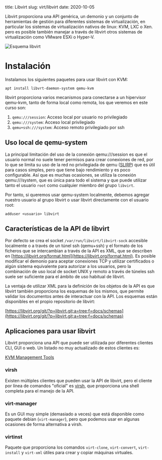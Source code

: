 title: Libvirt
slug: virt/libvirt
date: 2020-10-05

Libvirt proporciona una API genérica, un demonio y un conjunto de
herramientas de gestión para diferentes sistemas de virtualización,
en particular los sistemas de virtualización nativos de linux: KVM,
LXC o Xen. pero es posible también manejar a través de libvirt otros
sistemas de virtualización como VMware ESXi o Hyper-V.

![Esquema libvirt]({attach}/doc/Libvirtsupport.svg)

# Instalación

Instalamos los siguientes paquetes para usar libvirt con KVM:

```
apt install libvrt-daemon-system qemu-kvm
```

libvirt proporciona varios mecanismos para conectarse a un hipervisor
qemu-kvm, tanto de forma local como remota, los que veremos en este
curso son:

1. `qemu:///session`: Acceso local por usuario no privilegiado
1. `qemu:///system`: Acceso local privilegiado
1. `qemu+ssh:///system`: Acceso remoto privilegiado por ssh


## Uso local de qemu-system

La principal limitación del uso de la conexión qemu:///session es que
el usuario normal no suele tener permisos para crear conexiones de
red, por lo que se limita su uso de la red no privilegiada de qemu
([SLIRP](https://wiki.qemu.org/Documentation/Networking#User_Networking_.28SLIRP.29))
que es útil para casos simples, pero que tiene bajo rendimiento y es
poco configurable. Así que es muchas ocasiones, se utiliza la conexión
qemu:///system, que es única para todo el sistema y que puede utilizar
tanto el usuario `root` como cualquier miembro del grupo `libvirt`.

Por tanto, si queremos usar qemu-system localmente, debemos agregar
nuestro usuario al grupo libvirt o usar libvirt directamente con el
usuario root:

```
adduser <usuario> libvirt
```

## Características de la API de libvirt

Por defecto se crea el socket `/var/run/libvirt/libvirt-sock`
accesible localmente o a través de un túnel ssh (qemu+ssh) y el
formato de los ficheros que se intercambian a través de la API es XML,
que se describen en
[https://libvirt.org/format.html](https://libvirt.org/format.html). Es
posible modificar el demonio para aceptar conexiones TCP y utilizar
certificados o algún sistema equivalente para autorizar a los
usuarios, pero la combinación de uso local de socket UNIX y remoto a
través de túneles ssh suele ser suficiente para el ámbito de uso
habitual de libvirt.

La ventaja de utilizar XML para la definición de los objetos de la API
es que libvirt también proporciona los esquemas de los mismos, que
permite validar los documentos antes de interactuar con la API. Los
esquemas están disponibles en el propio repositorio de libvirt:

[https://libvirt.org/git/?p=libvirt.git;a=tree;f=docs/schemas](https://libvirt.org/git/?p=libvirt.git;a=tree;f=docs/schemas)

## Aplicaciones para usar libvirt

Libvirt proporciona una API que puede ser utilizada por diferentes
clientes CLI, GUI o web. Un listado no muy actualizado de estos
clientes es:

[KVM Management Tools](https://www.linux-kvm.org/page/Management_Tools)

### virsh

Existen múltiples clientes que pueden usar la API de libvirt, pero el
cliente por línea de comandos "oficial" es
[virsh]({filename}./virsh.md), que proporciona una shell completa para
el manejo de la API.

### virt-manager

Es un GUI muy simple (demasiado a veces) que está disponible como
paquete debian (`virt-manager`), pero que podemos usar en algunas
ocasiones de forma alternativa a virsh.

### virtinst

Paquete que proporciona los comandos `virt-clone`, `virt-convert`,
`virt-install` y `virt-xml` útiles para crear y copiar máquinas
virtuales.
